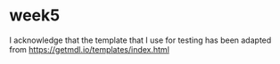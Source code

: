 # week5
I acknowledge that the template that I use for testing has been adapted from https://getmdl.io/templates/index.html
